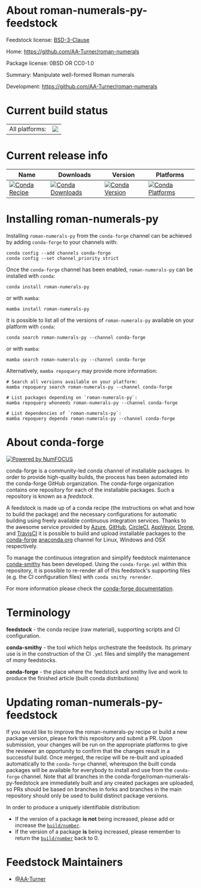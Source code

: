 About roman-numerals-py-feedstock
=================================

Feedstock license: [BSD-3-Clause](https://github.com/conda-forge/roman-numerals-py-feedstock/blob/main/LICENSE.txt)

Home: https://github.com/AA-Turner/roman-numerals

Package license: 0BSD OR CC0-1.0

Summary: Manipulate well-formed Roman numerals

Development: https://github.com/AA-Turner/roman-numerals

Current build status
====================


<table><tr><td>All platforms:</td>
    <td>
      <a href="https://dev.azure.com/conda-forge/feedstock-builds/_build/latest?definitionId=24886&branchName=main">
        <img src="https://dev.azure.com/conda-forge/feedstock-builds/_apis/build/status/roman-numerals-py-feedstock?branchName=main">
      </a>
    </td>
  </tr>
</table>

Current release info
====================

| Name | Downloads | Version | Platforms |
| --- | --- | --- | --- |
| [![Conda Recipe](https://img.shields.io/badge/recipe-roman--numerals--py-green.svg)](https://anaconda.org/conda-forge/roman-numerals-py) | [![Conda Downloads](https://img.shields.io/conda/dn/conda-forge/roman-numerals-py.svg)](https://anaconda.org/conda-forge/roman-numerals-py) | [![Conda Version](https://img.shields.io/conda/vn/conda-forge/roman-numerals-py.svg)](https://anaconda.org/conda-forge/roman-numerals-py) | [![Conda Platforms](https://img.shields.io/conda/pn/conda-forge/roman-numerals-py.svg)](https://anaconda.org/conda-forge/roman-numerals-py) |

Installing roman-numerals-py
============================

Installing `roman-numerals-py` from the `conda-forge` channel can be achieved by adding `conda-forge` to your channels with:

```
conda config --add channels conda-forge
conda config --set channel_priority strict
```

Once the `conda-forge` channel has been enabled, `roman-numerals-py` can be installed with `conda`:

```
conda install roman-numerals-py
```

or with `mamba`:

```
mamba install roman-numerals-py
```

It is possible to list all of the versions of `roman-numerals-py` available on your platform with `conda`:

```
conda search roman-numerals-py --channel conda-forge
```

or with `mamba`:

```
mamba search roman-numerals-py --channel conda-forge
```

Alternatively, `mamba repoquery` may provide more information:

```
# Search all versions available on your platform:
mamba repoquery search roman-numerals-py --channel conda-forge

# List packages depending on `roman-numerals-py`:
mamba repoquery whoneeds roman-numerals-py --channel conda-forge

# List dependencies of `roman-numerals-py`:
mamba repoquery depends roman-numerals-py --channel conda-forge
```


About conda-forge
=================

[![Powered by
NumFOCUS](https://img.shields.io/badge/powered%20by-NumFOCUS-orange.svg?style=flat&colorA=E1523D&colorB=007D8A)](https://numfocus.org)

conda-forge is a community-led conda channel of installable packages.
In order to provide high-quality builds, the process has been automated into the
conda-forge GitHub organization. The conda-forge organization contains one repository
for each of the installable packages. Such a repository is known as a *feedstock*.

A feedstock is made up of a conda recipe (the instructions on what and how to build
the package) and the necessary configurations for automatic building using freely
available continuous integration services. Thanks to the awesome service provided by
[Azure](https://azure.microsoft.com/en-us/services/devops/), [GitHub](https://github.com/),
[CircleCI](https://circleci.com/), [AppVeyor](https://www.appveyor.com/),
[Drone](https://cloud.drone.io/welcome), and [TravisCI](https://travis-ci.com/)
it is possible to build and upload installable packages to the
[conda-forge](https://anaconda.org/conda-forge) [anaconda.org](https://anaconda.org/)
channel for Linux, Windows and OSX respectively.

To manage the continuous integration and simplify feedstock maintenance
[conda-smithy](https://github.com/conda-forge/conda-smithy) has been developed.
Using the ``conda-forge.yml`` within this repository, it is possible to re-render all of
this feedstock's supporting files (e.g. the CI configuration files) with ``conda smithy rerender``.

For more information please check the [conda-forge documentation](https://conda-forge.org/docs/).

Terminology
===========

**feedstock** - the conda recipe (raw material), supporting scripts and CI configuration.

**conda-smithy** - the tool which helps orchestrate the feedstock.
                   Its primary use is in the construction of the CI ``.yml`` files
                   and simplify the management of *many* feedstocks.

**conda-forge** - the place where the feedstock and smithy live and work to
                  produce the finished article (built conda distributions)


Updating roman-numerals-py-feedstock
====================================

If you would like to improve the roman-numerals-py recipe or build a new
package version, please fork this repository and submit a PR. Upon submission,
your changes will be run on the appropriate platforms to give the reviewer an
opportunity to confirm that the changes result in a successful build. Once
merged, the recipe will be re-built and uploaded automatically to the
`conda-forge` channel, whereupon the built conda packages will be available for
everybody to install and use from the `conda-forge` channel.
Note that all branches in the conda-forge/roman-numerals-py-feedstock are
immediately built and any created packages are uploaded, so PRs should be based
on branches in forks and branches in the main repository should only be used to
build distinct package versions.

In order to produce a uniquely identifiable distribution:
 * If the version of a package **is not** being increased, please add or increase
   the [``build/number``](https://docs.conda.io/projects/conda-build/en/latest/resources/define-metadata.html#build-number-and-string).
 * If the version of a package **is** being increased, please remember to return
   the [``build/number``](https://docs.conda.io/projects/conda-build/en/latest/resources/define-metadata.html#build-number-and-string)
   back to 0.

Feedstock Maintainers
=====================

* [@AA-Turner](https://github.com/AA-Turner/)

